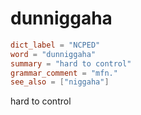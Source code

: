 # dunniggaha

``` toml
dict_label = "NCPED"
word = "dunniggaha"
summary = "hard to control"
grammar_comment = "mfn."
see_also = ["niggaha"]
```

hard to control

